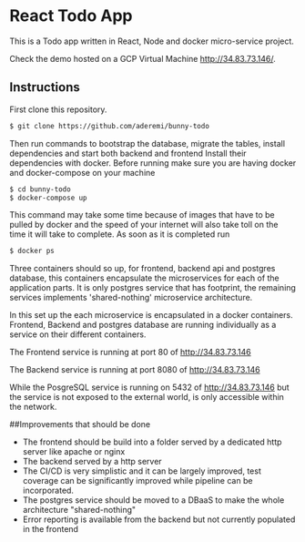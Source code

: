 # React Todo App

This is a Todo app written in React, Node and docker micro-service project.

Check the demo hosted on a GCP Virtual Machine http://34.83.73.146/.


## Instructions

First clone this repository.
```bash
$ git clone https://github.com/aderemi/bunny-todo
```

Then run commands to bootstrap the database, migrate the tables,
install dependencies and start both backend and frontend Install their dependencies
with docker. Before running make sure you are having docker and docker-compose on 
your machine

```bash
$ cd bunny-todo
$ docker-compose up
```
This command may take some time because of images that have to be pulled by docker
and the speed of your internet will also take toll on the time it will take to complete.
As soon as it is completed run 
```bash
$ docker ps
```
Three containers should so up, for frontend, backend api and postgres database, this containers
encapsulate the microservices for each of the application parts. It is only postgres service that
has footprint, the remaining services implements 'shared-nothing' microservice architecture.

 
In this set up the each microservice is encapsulated in a docker containers.
Frontend, Backend and postgres database are running individually as a service 
on their different containers. 

The Frontend service is running at port 80 of http://34.83.73.146

The Backend service is running at port 8080 of http://34.83.73.146

While the PosgreSQL service is running on 5432 of http://34.83.73.146 but the service is not
exposed to the external world, is only accessible within the network.

##Improvements that should be done
- The frontend should be build into a folder served by a dedicated http server like apache or nginx
- The backend served by a http server
- The CI/CD is very simplistic and it can be largely improved, test coverage can be significantly 
improved while pipeline can be incorporated.
- The postgres service should be moved to a DBaaS to make the whole architecture "shared-nothing"
- Error reporting is available from the backend but not currently populated in the frontend

